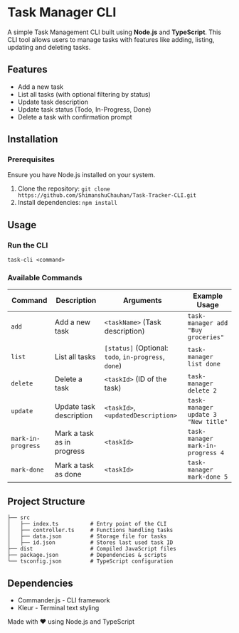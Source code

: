 # Task Manager CLI
A simple Task Management CLI built using **Node.js** and **TypeScript**.
This CLI tool allows users to manage tasks with features like adding, listing, updating and deleting tasks.

## Features
  - Add a new task
  - List all tasks (with optional filtering by status)
  - Update task description
  - Update task status (Todo, In-Progress, Done)
  - Delete a task with confirmation prompt
  
## Installation
### Prerequisites
Ensure you have Node.js installed on your system.
  1. Clone the repository: ```git clone https://github.com/ShimanshuChauhan/Task-Tracker-CLI.git```
  2. Install dependencies: ```npm install```
   
## Usage
### Run the CLI 
```task-cli <command>```

### Available Commands

| Command              | Description                                      | Arguments                                      | Example Usage                         |
|----------------------|--------------------------------------------------|-----------------------------------------------|---------------------------------------|
| `add`               | Add a new task                                   | `<taskName>` (Task description)              | `task-manager add "Buy groceries"`   |
| `list`              | List all tasks                                   | `[status]` (Optional: `todo`, `in-progress`, `done`) | `task-manager list done`            |
| `delete`            | Delete a task                                   | `<taskId>` (ID of the task)                   | `task-manager delete 2`              |
| `update`            | Update task description                         | `<taskId>`, `<updatedDescription>`           | `task-manager update 3 "New title"`  |
| `mark-in-progress`  | Mark a task as in progress                      | `<taskId>`                                    | `task-manager mark-in-progress 4`    |
| `mark-done`         | Mark a task as done                             | `<taskId>`                                    | `task-manager mark-done 5`           |

## Project Structure
```
├── src
│   ├── index.ts          # Entry point of the CLI
│   ├── controller.ts     # Functions handling tasks
│   ├── data.json         # Storage file for tasks
│   ├── id.json           # Stores last used task ID
├── dist                  # Compiled JavaScript files
├── package.json          # Dependencies & scripts
└── tsconfig.json         # TypeScript configuration
```

## Dependencies
  - Commander.js - CLI framework
  - Kleur - Terminal text styling

Made with ❤️ using Node.js and TypeScript
